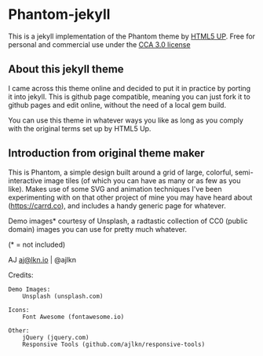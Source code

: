 # Phantom-jekyll

This is a jekyll implementation of the Phantom theme by [HTML5 UP](html5up.net).
Free for personal and commercial use under the [CCA 3.0 license](html5up.net/license)

## About this jekyll theme

I came across this theme online and decided to put it in practice by porting it into jekyll. This is github page compatible, meaning you can just fork it to github pages and edit online, without the need of a local gem build.

You can use this theme in whatever ways you like as long as you comply with the original terms set up by HTML5 Up.

## Introduction from original theme maker

This is Phantom, a simple design built around a grid of large, colorful, semi-interactive
image tiles (of which you can have as many or as few as you like). Makes use of some
SVG and animation techniques I've been experimenting with on that other project of mine
you may have heard about (https://carrd.co), and includes a handy generic page for whatever.

Demo images* courtesy of Unsplash, a radtastic collection of CC0 (public domain) images
you can use for pretty much whatever.

(* = not included)

AJ
aj@lkn.io | @ajlkn


Credits:

	Demo Images:
		Unsplash (unsplash.com)

	Icons:
		Font Awesome (fontawesome.io)

	Other:
		jQuery (jquery.com)
		Responsive Tools (github.com/ajlkn/responsive-tools)